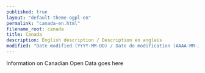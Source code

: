```yaml
---
published: true
layout: "default-theme-ogpl-en"
permalink: "canada-en.html"
filename_root: canada
title: Canada
description: English description / Description en anglais
modified: "Date modified (YYYY-MM-DD) / Date de modification (AAAA-MM-JJ)"
---
```


Information on Canadian Open Data goes here
